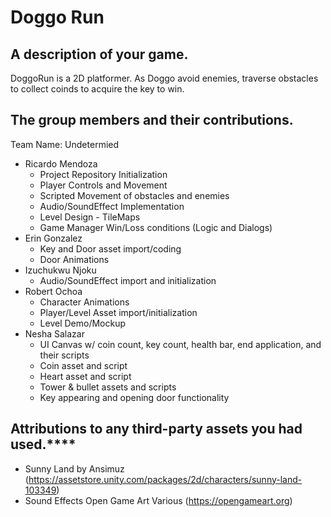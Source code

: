 
# Doggo Run
## A description of your game.
DoggoRun is a 2D platformer. As Doggo avoid enemies, traverse obstacles to collect coinds to acquire the key to win.

## The group members and their contributions.
Team Name: Undetermied
- Ricardo Mendoza
  - Project Repository Initialization
  - Player Controls and Movement
  - Scripted Movement of obstacles and enemies
  - Audio/SoundEffect Implementation
  - Level Design - TileMaps
  - Game Manager Win/Loss conditions (Logic and Dialogs)
- Erin Gonzalez
  - Key and Door asset import/coding
  - Door Animations
- Izuchukwu Njoku
  - Audio/SoundEffect import and initialization 
- Robert Ochoa
  - Character Animations
  - Player/Level Asset import/initialization
  - Level Demo/Mockup
- Nesha Salazar
  - UI Canvas w/ coin count, key count, health bar, end application, and their scripts 
  - Coin asset and script
  - Heart asset and script
  - Tower & bullet assets and scripts
  - Key appearing and opening door functionality

## Attributions to any third-party assets you had used.****
- Sunny Land by Ansimuz (https://assetstore.unity.com/packages/2d/characters/sunny-land-103349)
- Sound Effects Open Game Art Various (https://opengameart.org)
